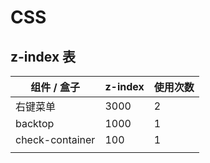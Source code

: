 # CSS

## z-index 表

| 组件 / 盒子     | z-index | 使用次数 |
| --------------- | ------- | -------- |
| 右键菜单        | 3000    | 2        |
| backtop         | 1000    | 1        |
| check-container | 100     | 1        |
|                 |         |          |
